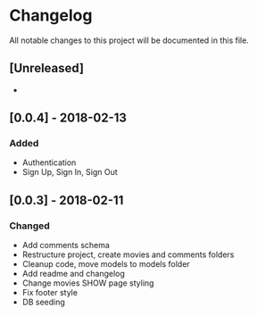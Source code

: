 # Changelog
All notable changes to this project will be documented in this file.

## [Unreleased]
- 
## [0.0.4] - 2018-02-13
### Added
- Authentication
- Sign Up, Sign In, Sign Out

## [0.0.3] - 2018-02-11
### Changed
- Add comments schema
- Restructure project, create movies and comments folders
- Cleanup code, move models to models folder
- Add readme and changelog
- Change movies SHOW page styling
- Fix footer style
- DB seeding